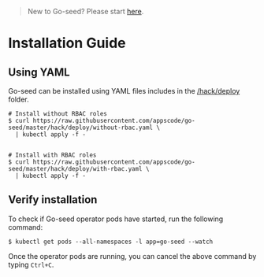 > New to Go-seed? Please start [here](/docs/tutorial.md).

# Installation Guide

## Using YAML
Go-seed can be installed using YAML files includes in the [/hack/deploy](/hack/deploy) folder.

```console
# Install without RBAC roles
$ curl https://raw.githubusercontent.com/appscode/go-seed/master/hack/deploy/without-rbac.yaml \
  | kubectl apply -f -


# Install with RBAC roles
$ curl https://raw.githubusercontent.com/appscode/go-seed/master/hack/deploy/with-rbac.yaml \
  | kubectl apply -f -
```

## Verify installation
To check if Go-seed operator pods have started, run the following command:
```console
$ kubectl get pods --all-namespaces -l app=go-seed --watch
```

Once the operator pods are running, you can cancel the above command by typing `Ctrl+C`.
